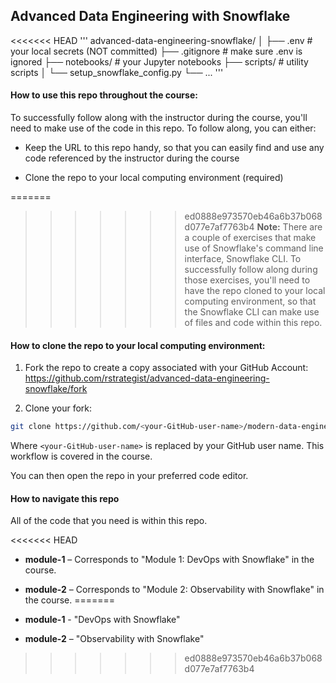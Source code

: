 ## Advanced Data Engineering with Snowflake

<<<<<<< HEAD
'''
advanced-data-engineering-snowflake/
│
├── .env # your local secrets (NOT committed)
├── .gitignore # make sure .env is ignored
├── notebooks/ # your Jupyter notebooks
├── scripts/ # utility scripts
│ └── setup_snowflake_config.py
└── ...
'''

#### How to use this repo throughout the course:

To successfully follow along with the instructor during the course, you'll need to make use of the code in this repo. To follow along, you can either:

- Keep the URL to this repo handy, so that you can easily find and use any code referenced by the instructor during the course

- Clone the repo to your local computing environment (required)

=======
>>>>>>> ed0888e973570eb46a6b37b068d077e7af7763b4
> **Note:** There are a couple of exercises that make use of Snowflake's command line interface, Snowflake CLI. To successfully follow along during those exercises, you'll need to have the repo cloned to your local computing environment, so that the Snowflake CLI can make use of files and code within this repo.

#### How to clone the repo to your local computing environment:

1. Fork the repo to create a copy associated with your GitHub Account: https://github.com/rstrategist/advanced-data-engineering-snowflake/fork

2. Clone your fork:

```bash
git clone https://github.com/<your-GitHub-user-name>/modern-data-engineering-snowflake.git
```

Where `<your-GitHub-user-name>` is replaced by your GitHub user name. This workflow is covered in the course.

You can then open the repo in your preferred code editor.

#### How to navigate this repo

All of the code that you need is within this repo.

<<<<<<< HEAD
- **module-1** – Corresponds to "Module 1: DevOps with Snowflake" in the course.

- **module-2** – Corresponds to "Module 2: Observability with Snowflake" in the course.
=======
* **module-1** - "DevOps with Snowflake"

* **module-2** – "Observability with Snowflake"
>>>>>>> ed0888e973570eb46a6b37b068d077e7af7763b4

